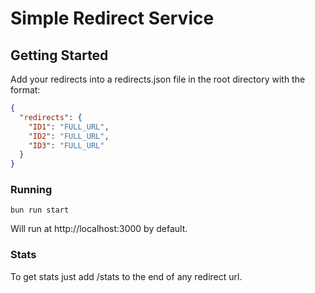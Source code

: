 # Simple Redirect Service

## Getting Started
Add your redirects into a redirects.json file in the root directory with the format:
```json
{
  "redirects": {
    "ID1": "FULL_URL",
    "ID2": "FULL_URL",
    "ID3": "FULL_URL"
  }
}
```

### Running
```shell
bun run start
```
Will run at http://localhost:3000 by default.

### Stats
To get stats just add /stats to the end of any redirect url.
